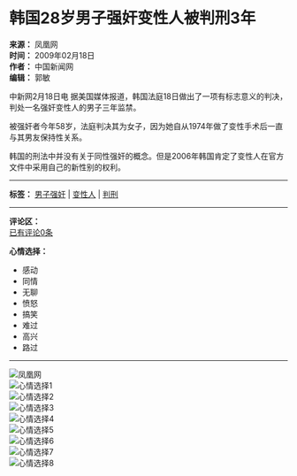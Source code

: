 # 韩国28岁男子强奸变性人被判刑3年

**来源：** 凤凰网  
**时间：** 2009年02月18日  
**作者：** 中国新闻网  
**编辑：** 郭敏  

中新网2月18日电 据美国媒体报道，韩国法庭18日做出了一项有标志意义的判决，判处一名强奸变性人的男子三年监禁。

被强奸者今年58岁，法庭判决其为女子，因为她自从1974年做了变性手术后一直与其男友保持性关系。

韩国的刑法中并没有关于同性强奸的概念。但是2006年韩国肯定了变性人在官方文件中采用自己的新性别的权利。

---

**标签：** [男子强奸](#) | [变性人](#) | [判刑](#)  

---

**评论区：**  
[已有评论0条](javascript:void(0);)  

**心情选择：**  
- 感动  
- 同情  
- 无聊  
- 愤怒  
- 搞笑  
- 难过  
- 高兴  
- 路过  

---  

![凤凰网](http://img.ifeng.com/tres/pub_res/image/singlepage_v3/logo_news.gif)  
![心情选择1](http://img.ifeng.com/tres/appres/images/mood/motion_01.gif)  
![心情选择2](http://img.ifeng.com/tres/appres/images/mood/motion_02.gif)  
![心情选择3](http://img.ifeng.com/tres/appres/images/mood/motion_03.gif)  
![心情选择4](http://img.ifeng.com/tres/appres/images/mood/motion_04.gif)  
![心情选择5](http://img.ifeng.com/tres/appres/images/mood/motion_05.gif)  
![心情选择6](http://img.ifeng.com/tres/appres/images/mood/motion_06.gif)  
![心情选择7](http://img.ifeng.com/tres/appres/images/mood/motion_07.gif)  
![心情选择8](http://img.ifeng.com/tres/appres/images/mood/motion_08.gif)  
<!-- tcd_original_link https://news.ifeng.com/world/200902/0218_16_1021568.shtml -->
